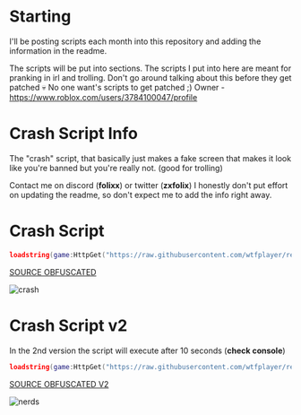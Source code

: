 # Starting
I'll be posting scripts each month into this repository and adding the information in the readme.

The scripts will be put into sections. The scripts I put into here are meant for pranking in irl and trolling.
Don't go around talking about this before they get patched 💀 No one want's scripts to get patched ;)
Owner - https://www.roblox.com/users/3784100047/profile

# Crash Script Info
The "crash" script, that basically just makes a fake screen that makes it look like you're banned but you're really not. (good for trolling)

Contact me on discord (**folixx**) or twitter (**zxfolix**)
I honestly don't put effort on updating the readme, so don't expect me to add the info right away.

# Crash Script

```lua
loadstring(game:HttpGet("https://raw.githubusercontent.com/wtfplayer/redemption/main/crash"))()
```

[SOURCE OBFUSCATED](https://raw.githubusercontent.com/wtfplayer/redemption/main/crash)


![crash](https://github.com/wtfplayer/redemption/assets/136761546/0a4cb2a3-5364-4c19-b013-eb98bb20982b)

# Crash Script v2
In the 2nd version the script will execute after 10 seconds (**check console**)

```lua
loadstring(game:HttpGet("https://raw.githubusercontent.com/wtfplayer/redemption/main/crashv2"))()
```

[SOURCE OBFUSCATED V2](https://raw.githubusercontent.com/wtfplayer/redemption/main/crashv2)


![nerds](https://github.com/wtfplayer/redemption/assets/136761546/852bf971-067c-4917-81b8-b05191a5ad1e)
